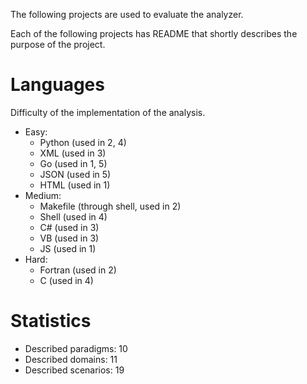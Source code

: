 The following projects are used to evaluate the analyzer.

Each of the following projects has README that shortly describes the purpose of the project.

# Languages

Difficulty of the implementation of the analysis.
- Easy:
    * Python (used in 2, 4)
    * XML (used in 3)
    * Go (used in 1, 5)
    * JSON (used in 5)
    * HTML (used in 1)
- Medium:
    * Makefile (through shell, used in 2)
    * Shell (used in 4)
    * C# (used in 3)
    * VB (used in 3)
    * JS (used in 1)
- Hard:
    * Fortran (used in 2)
    * C (used in 4)

# Statistics

- Described paradigms: 10
- Described domains: 11
- Described scenarios: 19